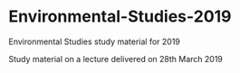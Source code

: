 # Environmental-Studies-2019
Environmental Studies study material for 2019

 Study material on a lecture delivered on 28th March 2019 
